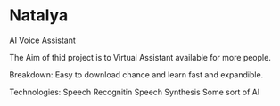 # Natalya

AI Voice Assistant

The Aim of thid project is to Virtual Assistant available for more people.

Breakdown:
Easy to download chance and learn
fast and expandible.

Technologies:
Speech Recognitin
Speech Synthesis
Some sort of AI
